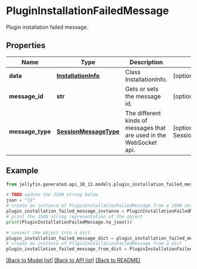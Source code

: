 # PluginInstallationFailedMessage

Plugin installation failed message.

## Properties

Name | Type | Description | Notes
------------ | ------------- | ------------- | -------------
**data** | [**InstallationInfo**](InstallationInfo.md) | Class InstallationInfo. | [optional] 
**message_id** | **str** | Gets or sets the message id. | [optional] 
**message_type** | [**SessionMessageType**](SessionMessageType.md) | The different kinds of messages that are used in the WebSocket api. | [optional] [readonly] [default to SessionMessageType.PACKAGEINSTALLATIONFAILED]

## Example

```python
from jellyfin.generated.api_10_11.models.plugin_installation_failed_message import PluginInstallationFailedMessage

# TODO update the JSON string below
json = "{}"
# create an instance of PluginInstallationFailedMessage from a JSON string
plugin_installation_failed_message_instance = PluginInstallationFailedMessage.from_json(json)
# print the JSON string representation of the object
print(PluginInstallationFailedMessage.to_json())

# convert the object into a dict
plugin_installation_failed_message_dict = plugin_installation_failed_message_instance.to_dict()
# create an instance of PluginInstallationFailedMessage from a dict
plugin_installation_failed_message_from_dict = PluginInstallationFailedMessage.from_dict(plugin_installation_failed_message_dict)
```
[[Back to Model list]](../README.md#documentation-for-models) [[Back to API list]](../README.md#documentation-for-api-endpoints) [[Back to README]](../README.md)


